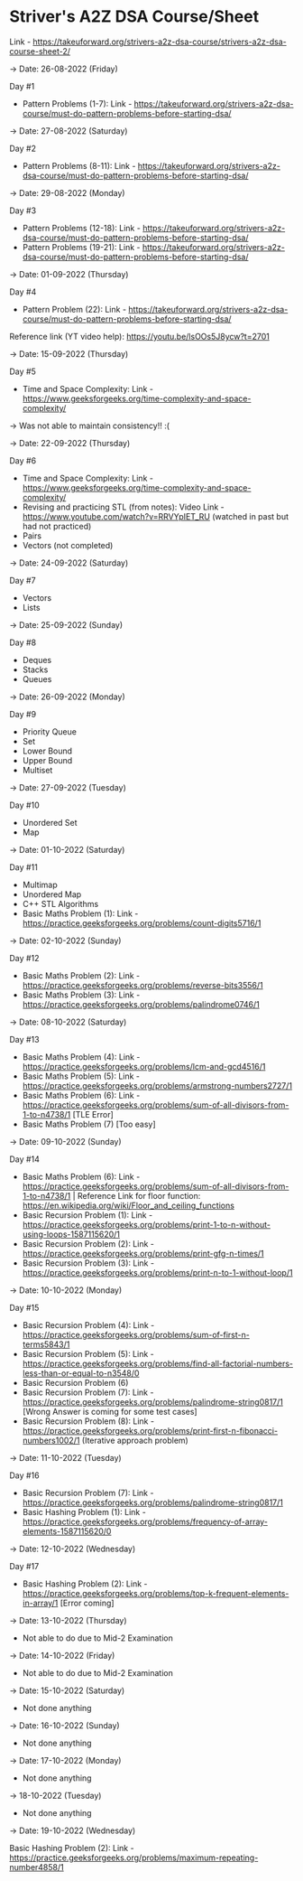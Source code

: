 # Striver's A2Z DSA Course/Sheet

Link - https://takeuforward.org/strivers-a2z-dsa-course/strivers-a2z-dsa-course-sheet-2/


-> Date: 26-08-2022 (Friday)

Day #1

- Pattern Problems (1-7): Link - https://takeuforward.org/strivers-a2z-dsa-course/must-do-pattern-problems-before-starting-dsa/

-> Date: 27-08-2022 (Saturday)

Day #2

- Pattern Problems (8-11): Link - https://takeuforward.org/strivers-a2z-dsa-course/must-do-pattern-problems-before-starting-dsa/

-> Date: 29-08-2022 (Monday)

Day #3

- Pattern Problems (12-18): Link - https://takeuforward.org/strivers-a2z-dsa-course/must-do-pattern-problems-before-starting-dsa/
- Pattern Problems (19-21): Link - https://takeuforward.org/strivers-a2z-dsa-course/must-do-pattern-problems-before-starting-dsa/

-> Date: 01-09-2022 (Thursday)

Day #4

- Pattern Problem (22): Link - https://takeuforward.org/strivers-a2z-dsa-course/must-do-pattern-problems-before-starting-dsa/

Reference link (YT video help): https://youtu.be/lsOOs5J8ycw?t=2701

-> Date: 15-09-2022 (Thursday)

Day #5

- Time and Space Complexity: Link - https://www.geeksforgeeks.org/time-complexity-and-space-complexity/

-> Was not able to maintain consistency!! :(

-> Date: 22-09-2022 (Thursday)

Day #6

- Time and Space Complexity: Link - https://www.geeksforgeeks.org/time-complexity-and-space-complexity/
- Revising and practicing STL (from notes): Video Link - https://www.youtube.com/watch?v=RRVYpIET_RU (watched in past but had not practiced)
- Pairs
- Vectors (not completed)

-> Date: 24-09-2022 (Saturday)

Day #7

- Vectors
- Lists

-> Date: 25-09-2022 (Sunday)

Day #8

- Deques
- Stacks
- Queues

-> Date: 26-09-2022 (Monday)

Day #9

- Priority Queue
- Set
- Lower Bound
- Upper Bound
- Multiset

-> Date: 27-09-2022 (Tuesday)

Day #10

- Unordered Set
- Map

-> Date: 01-10-2022 (Saturday)

Day #11

- Multimap
- Unordered Map
- C++ STL Algorithms
- Basic Maths Problem (1): Link - https://practice.geeksforgeeks.org/problems/count-digits5716/1

-> Date: 02-10-2022 (Sunday)

Day #12

- Basic Maths Problem (2): Link - https://practice.geeksforgeeks.org/problems/reverse-bits3556/1
- Basic Maths Problem (3): Link - https://practice.geeksforgeeks.org/problems/palindrome0746/1

-> Date: 08-10-2022 (Saturday)

Day #13

- Basic Maths Problem (4): Link - https://practice.geeksforgeeks.org/problems/lcm-and-gcd4516/1
- Basic Maths Problem (5): Link - https://practice.geeksforgeeks.org/problems/armstrong-numbers2727/1
- Basic Maths Problem (6): Link - https://practice.geeksforgeeks.org/problems/sum-of-all-divisors-from-1-to-n4738/1 [TLE Error]
- Basic Maths Problem (7) [Too easy]

-> Date: 09-10-2022 (Sunday)

Day #14

- Basic Maths Problem (6): Link - https://practice.geeksforgeeks.org/problems/sum-of-all-divisors-from-1-to-n4738/1 | Reference Link for floor function: https://en.wikipedia.org/wiki/Floor_and_ceiling_functions
- Basic Recursion Problem (1): Link - https://practice.geeksforgeeks.org/problems/print-1-to-n-without-using-loops-1587115620/1
- Basic Recursion Problem (2): Link - https://practice.geeksforgeeks.org/problems/print-gfg-n-times/1
- Basic Recursion Problem (3): Link - https://practice.geeksforgeeks.org/problems/print-n-to-1-without-loop/1

-> Date: 10-10-2022 (Monday)

Day #15

- Basic Recursion Problem (4): Link - https://practice.geeksforgeeks.org/problems/sum-of-first-n-terms5843/1
- Basic Recursion Problem (5): Link - https://practice.geeksforgeeks.org/problems/find-all-factorial-numbers-less-than-or-equal-to-n3548/0
- Basic Recursion Problem (6)
- Basic Recursion Problem (7): Link - https://practice.geeksforgeeks.org/problems/palindrome-string0817/1 [Wrong Answer is coming for some test cases]
- Basic Recursion Problem (8): Link - https://practice.geeksforgeeks.org/problems/print-first-n-fibonacci-numbers1002/1 (Iterative approach problem)

-> Date: 11-10-2022 (Tuesday)

Day #16

- Basic Recursion Problem (7): Link - https://practice.geeksforgeeks.org/problems/palindrome-string0817/1
- Basic Hashing Problem (1): Link - https://practice.geeksforgeeks.org/problems/frequency-of-array-elements-1587115620/0

-> Date: 12-10-2022 (Wednesday)

Day #17

- Basic Hashing Problem (2): Link - https://practice.geeksforgeeks.org/problems/top-k-frequent-elements-in-array/1 [Error coming]

-> Date: 13-10-2022 (Thursday)

- Not able to do due to Mid-2 Examination

-> Date: 14-10-2022 (Friday)

- Not able to do due to Mid-2 Examination

-> Date: 15-10-2022 (Saturday)

- Not done anything

-> Date: 16-10-2022 (Sunday)

- Not done anything

-> Date: 17-10-2022 (Monday)

- Not done anything

-> 18-10-2022 (Tuesday)

- Not done anything

-> Date: 19-10-2022 (Wednesday)

Basic Hashing Problem (2): Link - https://practice.geeksforgeeks.org/problems/maximum-repeating-number4858/1
